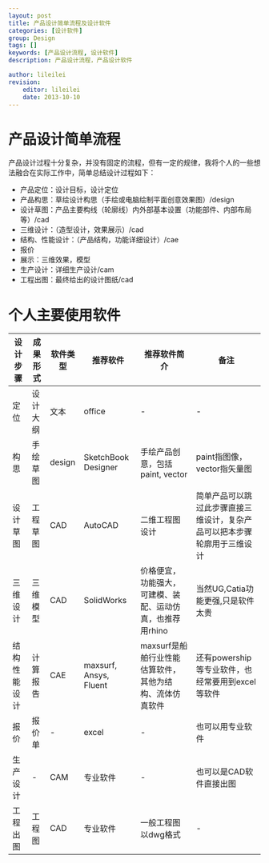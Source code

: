 ```yaml
---
layout: post
title: 产品设计简单流程及设计软件
categories: [设计软件]
group: Design
tags: []
keywords: [产品设计流程, 设计软件]
description: 产品设计流程，产品设计软件

author: lileilei
revision:
    editor: lileilei
    date: 2013-10-10
---
```


# 产品设计简单流程

产品设计过程十分复杂，并没有固定的流程，但有一定的规律，我将个人的一些想法融合在实际工作中，简单总结设计过程如下：

+ 产品定位：设计目标，设计定位
+ 产品构思：草绘设计构思（手绘或电脑绘制平面创意效果图）/design
+ 设计草图：产品主要构线（轮廓线）内外部基本设置（功能部件、内部布局等）/cad
+ 三维设计：（造型设计，效果展示）/cad
+ 结构、性能设计：（产品结构，功能详细设计）/cae
+ 报价
+ 展示：三维效果，模型
+ 生产设计：详细生产设计/cam
+ 工程出图：最终给出的设计图纸/cad


# 个人主要使用软件

|设计步骤|成果形式|软件类型|推荐软件|推荐软件简介|备注|
|----|----|----|----|---|--|
|定位|设计大纲|文本|office|-|-|
|构思|手绘草图|design|SketchBook Designer|手绘产品创意，包括paint, vector|paint指图像，vector指矢量图|
|设计草图|工程草图|CAD|AutoCAD|二维工程图设计|简单产品可以跳过此步骤直接三维设计，复杂产品可以把本步骤轮廓用于三维设计|
|三维设计|三维模型|CAD|SolidWorks|价格便宜，功能强大，可建模、装配、运动仿真，也推荐用rhino|当然UG,Catia功能更强,只是软件太贵|
|结构性能设计|计算报告|CAE|maxsurf, Ansys, Fluent|maxsurf是船舶行业性能估算软件，其他为结构、流体仿真软件|还有powership等专业软件，也经常要用到excel等软件|
|报价|报价单|-|excel|-|也可以用专业软件|
|生产设计|-|CAM|专业软件|-|也可以是CAD软件直接出图|
|工程出图|工程图|CAD|专业软件|一般工程图以dwg格式|-|